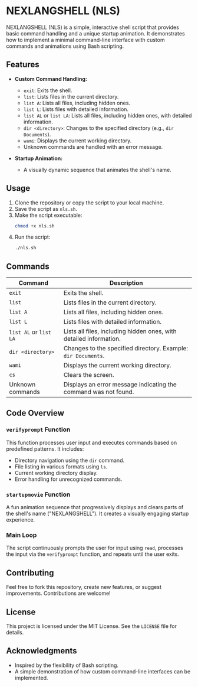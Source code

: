 # NEXLANGSHELL (NLS)

NEXLANGSHELL (NLS) is a simple, interactive shell script that provides basic command handling and a unique startup animation. It demonstrates how to implement a minimal command-line interface with custom commands and animations using Bash scripting.

## Features

- **Custom Command Handling:**
  - `exit`: Exits the shell.
  - `list`: Lists files in the current directory.
  - `list A`: Lists all files, including hidden ones.
  - `list L`: Lists files with detailed information.
  - `list AL` or `list LA`: Lists all files, including hidden ones, with detailed information.
  - `dir <directory>`: Changes to the specified directory (e.g., `dir Documents`).
  - `wami`: Displays the current working directory.
  - Unknown commands are handled with an error message.

- **Startup Animation:**
  - A visually dynamic sequence that animates the shell's name.

## Usage

1. Clone the repository or copy the script to your local machine.
2. Save the script as `nls.sh`.
3. Make the script executable:
   ```bash
   chmod +x nls.sh
   ```
4. Run the script:
   ```bash
   ./nls.sh
   ```

## Commands

| Command            | Description                                                      |
|--------------------|------------------------------------------------------------------|
| `exit`             | Exits the shell.                                                |
| `list`             | Lists files in the current directory.                           |
| `list A`           | Lists all files, including hidden ones.                         |
| `list L`           | Lists files with detailed information.                          |
| `list AL` or `list LA` | Lists all files, including hidden ones, with detailed information. |
| `dir <directory>`  | Changes to the specified directory. Example: `dir Documents`.   |
| `wami`             | Displays the current working directory.                         |
| `cs`               | Clears the screen.                                              |
| Unknown commands   | Displays an error message indicating the command was not found. |

## Code Overview

### `verifyprompt` Function
This function processes user input and executes commands based on predefined patterns. It includes:
- Directory navigation using the `dir` command.
- File listing in various formats using `ls`.
- Current working directory display.
- Error handling for unrecognized commands.

### `startupmovie` Function
A fun animation sequence that progressively displays and clears parts of the shell's name ("NEXLANGSHELL"). It creates a visually engaging startup experience.

### Main Loop
The script continuously prompts the user for input using `read`, processes the input via the `verifyprompt` function, and repeats until the user exits.

## Contributing
Feel free to fork this repository, create new features, or suggest improvements. Contributions are welcome!

## License
This project is licensed under the MIT License. See the `LICENSE` file for details.

## Acknowledgments
- Inspired by the flexibility of Bash scripting.
- A simple demonstration of how custom command-line interfaces can be implemented.

